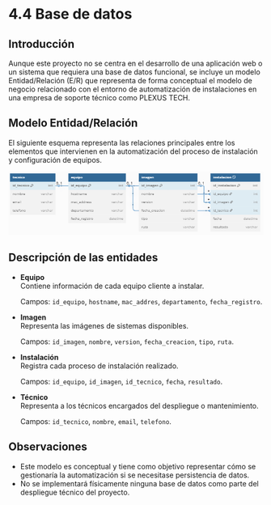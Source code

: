 # 4.4 Base de datos

## Introducción

Aunque este proyecto no se centra en el desarrollo de una aplicación web o un sistema que requiera una base de datos funcional, se incluye un modelo Entidad/Relación (E/R) que representa de forma conceptual el modelo de negocio relacionado con el entorno de automatización de instalaciones en una empresa de soporte técnico como PLEXUS TECH.

## Modelo Entidad/Relación

El siguiente esquema representa las relaciones principales entre los elementos que intervienen en la automatización del proceso de instalación y configuración de equipos.

![Modelo ER](./pics/modelo_er.png)

## Descripción de las entidades

- **Equipo**  
  Contiene información de cada equipo cliente a instalar.

  Campos: `id_equipo`, `hostname`, `mac_addres`, `departamento`, `fecha_registro`.

- **Imagen**  
  Representa las imágenes de sistemas disponibles. 

  Campos: `id_imagen`, `nombre`, `version`, `fecha_creacion`, `tipo`, `ruta`.


- **Instalación**  
  Registra cada proceso de instalación realizado.

  Campos: `id_equipo`, `id_imagen`, `id_tecnico`, `fecha`, `resultado`.

- **Técnico**  
  Representa a los técnicos encargados del despliegue o mantenimiento.
  
  Campos: `id_tecnico`, `nombre`, `email`, `telefono`.

## Observaciones

- Este modelo es conceptual y tiene como objetivo representar cómo se gestionaría la automatización si se necesitase persistencia de datos.
- No se implementará físicamente ninguna base de datos como parte del despliegue técnico del proyecto.
